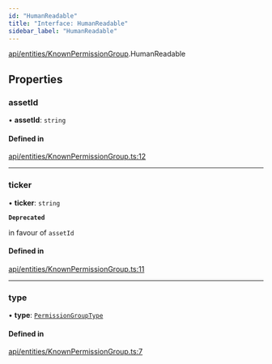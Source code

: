 ```yaml
---
id: "HumanReadable"
title: "Interface: HumanReadable"
sidebar_label: "HumanReadable"
---
```


[api/entities/KnownPermissionGroup](../../../../../modules/API/Entities/KnownPermissionGroup/KnownPermissionGroup.md).HumanReadable

## Properties

### assetId

• **assetId**: `string`

#### Defined in

[api/entities/KnownPermissionGroup.ts:12](https://github.com/PolymeshAssociation/polymesh-sdk/blob/b55e63737/src/api/entities/KnownPermissionGroup.ts#L12)

___

### ticker

• **ticker**: `string`

**`Deprecated`**

in favour of `assetId`

#### Defined in

[api/entities/KnownPermissionGroup.ts:11](https://github.com/PolymeshAssociation/polymesh-sdk/blob/b55e63737/src/api/entities/KnownPermissionGroup.ts#L11)

___

### type

• **type**: [`PermissionGroupType`](../../../../../enums/API/Entities/Types/PermissionGroupType/PermissionGroupType.md)

#### Defined in

[api/entities/KnownPermissionGroup.ts:7](https://github.com/PolymeshAssociation/polymesh-sdk/blob/b55e63737/src/api/entities/KnownPermissionGroup.ts#L7)
